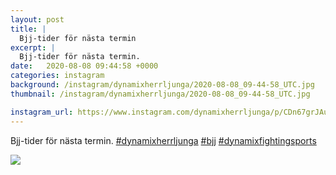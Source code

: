 ```yaml
---
layout: post
title: |
  Bjj-tider för nästa termin
excerpt: |
  Bjj-tider för nästa termin.   
date:   2020-08-08 09:44:58 +0000
categories: instagram
background: /instagram/dynamixherrljunga/2020-08-08_09-44-58_UTC.jpg
thumbnail: /instagram/dynamixherrljunga/2020-08-08_09-44-58_UTC.jpg

instagram_url: https://www.instagram.com/dynamixherrljunga/p/CDn67grJAun
---
```

Bjj-tider för nästa termin. [#dynamixherrljunga](https://www.instagram.com/explore/tags/dynamixherrljunga/) [#bjj](https://www.instagram.com/explore/tags/bjj/) [#dynamixfightingsports](https://www.instagram.com/explore/tags/dynamixfightingsports/)



<img src='{{ site.baseurl }}/instagram/dynamixherrljunga/2020-08-08_09-44-58_UTC.jpg' class='img-fluid' />
